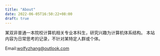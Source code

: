 ```yaml
---
title: "About"
date: 2022-06-05T16:50:22+08:00
draft: true
---
```


某双非普通一本院校计算机相关专业本科生，研究兴趣为计算机体系结构。
本站内容为日常思考的记录，不针对某特定人群或个体。

Email:wolfyzhang@outlook.com
